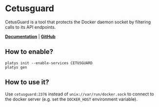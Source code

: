 # Cetusguard

CetusGuard is a tool that protects the Docker daemon socket by filtering calls to its API endpoints. 

**[Documentation](https://github.com/hectorm/cetusguard)** | **[GitHub](https://github.com/hectorm/cetusguard)**

## How to enable?

```
platys init --enable-services CETUSGUARD
platys gen
```

## How to use it?

Use `cetusguard:2376` instead of `unix://var/run/docker.sock` to connect to the docker server (e.g. set the `DOCKER_HOST` environment variable). 

